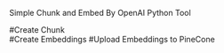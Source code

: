 Simple Chunk and Embed By OpenAI Python Tool 

#Create Chunk  
#Create Embeddings
#Upload Embeddings to PineCone
